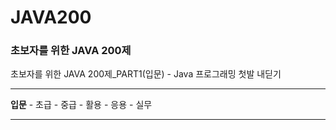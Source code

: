 # JAVA200

### 초보자를 위한 JAVA 200제

초보자를 위한 JAVA 200제_PART1(입문) - Java 프로그래밍 첫발 내딛기

---

**입문** - 초급 - 중급 - 활용 - 응용 - 실무

***
